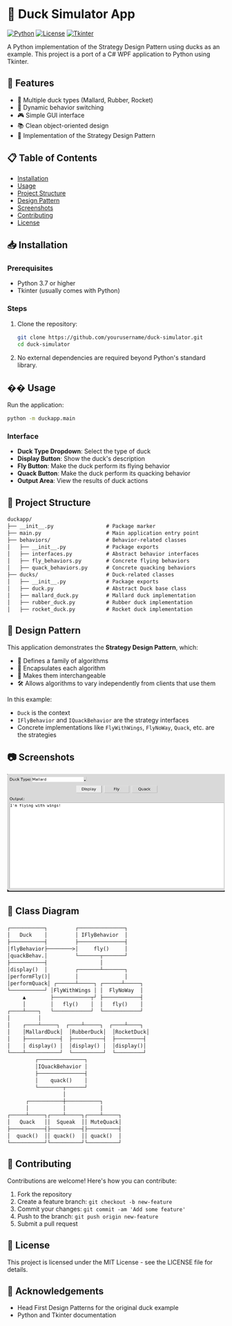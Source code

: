 # 🦆 Duck Simulator App

[![Python](https://img.shields.io/badge/Python-3.7+-blue.svg)](https://www.python.org/downloads/)
[![License](https://img.shields.io/badge/License-MIT-green.svg)](LICENSE)
[![Tkinter](https://img.shields.io/badge/GUI-Tkinter-orange.svg)](https://docs.python.org/3/library/tkinter.html)

A Python implementation of the Strategy Design Pattern using ducks as an example. This project is a port of a C# WPF application to Python using Tkinter.

## 🚀 Features

- 🦆 Multiple duck types (Mallard, Rubber, Rocket)
- 🔄 Dynamic behavior switching
- 🎮 Simple GUI interface
- 📚 Clean object-oriented design
- 🧩 Implementation of the Strategy Design Pattern

## 📋 Table of Contents

- [Installation](#-installation)
- [Usage](#-usage)
- [Project Structure](#-project-structure)
- [Design Pattern](#-design-pattern)
- [Screenshots](#-screenshots)
- [Contributing](#-contributing)
- [License](#-license)

## 📥 Installation

### Prerequisites

- Python 3.7 or higher
- Tkinter (usually comes with Python)

### Steps

1. Clone the repository:
   ```bash
   git clone https://github.com/yourusername/duck-simulator.git
   cd duck-simulator
   ```

2. No external dependencies are required beyond Python's standard library.

## �� Usage

Run the application:

```bash
python -m duckapp.main
```

### Interface

- **Duck Type Dropdown**: Select the type of duck
- **Display Button**: Show the duck's description
- **Fly Button**: Make the duck perform its flying behavior
- **Quack Button**: Make the duck perform its quacking behavior
- **Output Area**: View the results of duck actions

## 📁 Project Structure

```
duckapp/
├── __init__.py                 # Package marker
├── main.py                     # Main application entry point
├── behaviors/                  # Behavior-related classes
│   ├── __init__.py             # Package exports
│   ├── interfaces.py           # Abstract behavior interfaces
│   ├── fly_behaviors.py        # Concrete flying behaviors
│   ├── quack_behaviors.py      # Concrete quacking behaviors
├── ducks/                      # Duck-related classes
│   ├── __init__.py             # Package exports
│   ├── duck.py                 # Abstract Duck base class
│   ├── mallard_duck.py         # Mallard duck implementation
│   ├── rubber_duck.py          # Rubber duck implementation
│   ├── rocket_duck.py          # Rocket duck implementation
```

## 📐 Design Pattern

This application demonstrates the **Strategy Design Pattern**, which:

- 🔄 Defines a family of algorithms
- 💼 Encapsulates each algorithm
- 🔄 Makes them interchangeable
- 🛠️ Allows algorithms to vary independently from clients that use them

In this example:
- `Duck` is the context
- `IFlyBehavior` and `IQuackBehavior` are the strategy interfaces
- Concrete implementations like `FlyWithWings`, `FlyNoWay`, `Quack`, etc. are the strategies

## 📷 Screenshots

<!-- Add screenshots here when available -->
![Duck Simulator Screenshot](Ducks/ScreenShots.png)

## 🔄 Class Diagram

```
┌───────────┐         ┌───────────────┐
│   Duck    │         │ IFlyBehavior  │
├───────────┤         ├───────────────┤
│flyBehavior├────────>│     fly()     │
│quackBehav.│         └───────┬───────┘
├───────────┤                 │
│display()  │         ┌───────┴───────┐
│performFly()│        │               │
│performQuack│ ┌──────┴─────┐ ┌──────┴─────┐
└───────────┘ │FlyWithWings │ │  FlyNoWay  │
     ▲        ├────────────┬┘ ├────────────┤
     │        │   fly()    │  │   fly()    │
┌────┴────┐   └────────────┘  └────────────┘
│         │
│    ┌────┴─────┐  ┌────┴─────┐  ┌────┴────┐
│    │MallardDuck│  │RubberDuck│  │RocketDuck│
│    ├───────────┤  ├──────────┤  ├─────────┤
│    │ display() │  │display() │  │display()│
└────┴───────────┘  └──────────┘  └─────────┘
         ┌───────────────┐
         │IQuackBehavior │
         ├───────────────┤
         │    quack()    │
         └────────┬──────┘
                  │
      ┌───────────┼───────────┐
      │           │           │
┌─────┴─────┐┌────┴─────┐┌────┴─────┐
│   Quack   ││  Squeak  ││ MuteQuack│
├───────────┤├──────────┤├──────────┤
│  quack()  ││ quack()  ││ quack()  │
└───────────┘└──────────┘└──────────┘
```

## 👥 Contributing

Contributions are welcome! Here's how you can contribute:

1. Fork the repository
2. Create a feature branch: `git checkout -b new-feature`
3. Commit your changes: `git commit -am 'Add some feature'`
4. Push to the branch: `git push origin new-feature`
5. Submit a pull request

## 📄 License

This project is licensed under the MIT License - see the LICENSE file for details.

## 🙏 Acknowledgements

- Head First Design Patterns for the original duck example
- Python and Tkinter documentation

